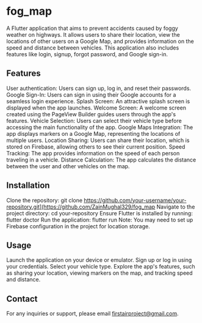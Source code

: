 # fog_map
A Flutter application that aims to prevent accidents caused by foggy weather on highways. It allows users to share their location, view the locations of other users on a Google Map, and provides information on the speed and distance between vehicles. This application also includes features like login, signup, forgot password, and Google sign-in.

## Features

User authentication: Users can sign up, log in, and reset their passwords.
Google Sign-In: Users can sign in using their Google accounts for a seamless login experience.
Splash Screen: An attractive splash screen is displayed when the app launches.
Welcome Screen: A welcome screen created using the PageView Builder guides users through the app's features.
Vehicle Selection: Users can select their vehicle type before accessing the main functionality of the app.
Google Maps Integration: The app displays markers on a Google Map, representing the locations of multiple users.
Location Sharing: Users can share their location, which is stored on Firebase, allowing others to see their current position.
Speed Tracking: The app provides information on the speed of each person traveling in a vehicle.
Distance Calculation: The app calculates the distance between the user and other vehicles on the map.


## Installation

Clone the repository: git clone https://github.com/your-username/your-repository.git](https://github.com/ZainMughal329/fog_map
Navigate to the project directory: cd your-repository
Ensure Flutter is installed by running: flutter doctor
Run the application: flutter run
Note: You may need to set up Firebase configuration in the project for location storage.

## Usage

Launch the application on your device or emulator.
Sign up or log in using your credentials.
Select your vehicle type.
Explore the app's features, such as sharing your location, viewing markers on the map, and tracking speed and distance.

## Contact

For any inquiries or support, please email firstairproject@gmail.com.
